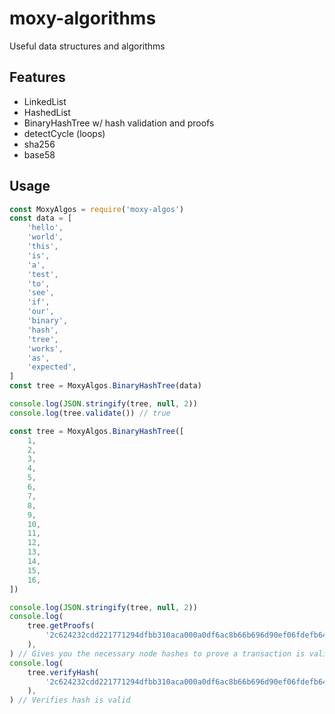# moxy-algorithms

Useful data structures and algorithms

## Features

-   LinkedList
-   HashedList
-   BinaryHashTree w/ hash validation and proofs
-   detectCycle (loops)
-   sha256
-   base58

## Usage

```typescript
const MoxyAlgos = require('moxy-algos')
const data = [
	'hello',
	'world',
	'this',
	'is',
	'a',
	'test',
	'to',
	'see',
	'if',
	'our',
	'binary',
	'hash',
	'tree',
	'works',
	'as',
	'expected',
]
const tree = MoxyAlgos.BinaryHashTree(data)

console.log(JSON.stringify(tree, null, 2))
console.log(tree.validate()) // true

const tree = MoxyAlgos.BinaryHashTree([
	1,
	2,
	3,
	4,
	5,
	6,
	7,
	8,
	9,
	10,
	11,
	12,
	13,
	14,
	15,
	16,
])

console.log(JSON.stringify(tree, null, 2))
console.log(
	tree.getProofs(
		'2c624232cdd221771294dfbb310aca000a0df6ac8b66b696d90ef06fdefb64a3',
	),
) // Gives you the necessary node hashes to prove a transaction is valid
console.log(
	tree.verifyHash(
		'2c624232cdd221771294dfbb310aca000a0df6ac8b66b696d90ef06fdefb64a3',
	),
) // Verifies hash is valid
```
